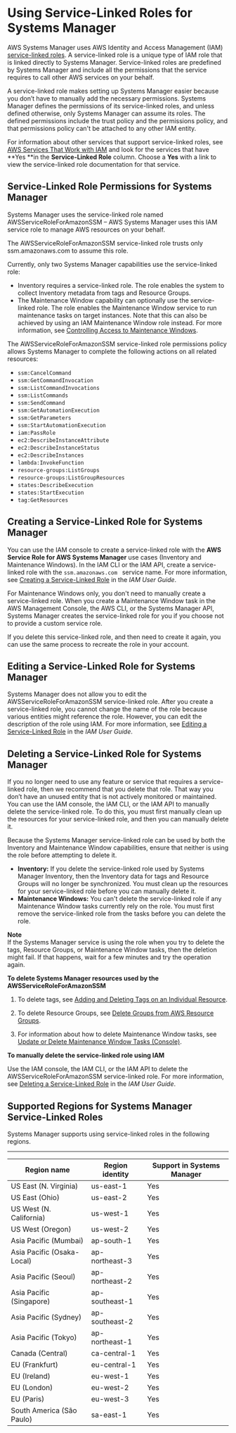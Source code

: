 # Using Service\-Linked Roles for Systems Manager<a name="using-service-linked-roles"></a>

AWS Systems Manager uses AWS Identity and Access Management \(IAM\)[ service\-linked roles](https://docs.aws.amazon.com/IAM/latest/UserGuide/id_roles_terms-and-concepts.html#iam-term-service-linked-role)\. A service\-linked role is a unique type of IAM role that is linked directly to Systems Manager\. Service\-linked roles are predefined by Systems Manager and include all the permissions that the service requires to call other AWS services on your behalf\. 

A service\-linked role makes setting up Systems Manager easier because you don’t have to manually add the necessary permissions\. Systems Manager defines the permissions of its service\-linked roles, and unless defined otherwise, only Systems Manager can assume its roles\. The defined permissions include the trust policy and the permissions policy, and that permissions policy can't be attached to any other IAM entity\.

For information about other services that support service\-linked roles, see [AWS Services That Work with IAM](https://docs.aws.amazon.com/IAM/latest/UserGuide/reference_aws-services-that-work-with-iam.html) and look for the services that have **Yes **in the **Service\-Linked Role** column\. Choose a **Yes** with a link to view the service\-linked role documentation for that service\.

## Service\-Linked Role Permissions for Systems Manager<a name="slr-permissions"></a>

Systems Manager uses the service\-linked role named AWSServiceRoleForAmazonSSM – AWS Systems Manager uses this IAM service role to manage AWS resources on your behalf\.

The AWSServiceRoleForAmazonSSM service\-linked role trusts only ssm\.amazonaws\.com to assume this role\. 

Currently, only two Systems Manager capabilities use the service\-linked role: 
+ Inventory requires a service\-linked role\. The role enables the system to collect Inventory metadata from tags and Resource Groups\.
+ The Maintenance Window capability can optionally use the service\-linked role\. The role enables the Maintenance Window service to run maintenance tasks on target instances\. Note that this can also be achieved by using an IAM Maintenance Window role instead\. For more information, see [Controlling Access to Maintenance Windows](sysman-maintenance-permissions.md)\. 

The AWSServiceRoleForAmazonSSM service\-linked role permissions policy allows Systems Manager to complete the following actions on all related resources:
+ `ssm:CancelCommand`
+ `ssm:GetCommandInvocation`
+ `ssm:ListCommandInvocations`
+ `ssm:ListCommands`
+ `ssm:SendCommand`
+ `ssm:GetAutomationExecution`
+ `ssm:GetParameters`
+ `ssm:StartAutomationExecution` 
+ `iam:PassRole`
+ `ec2:DescribeInstanceAttribute`
+ `ec2:DescribeInstanceStatus`
+ `ec2:DescribeInstances`
+ `lambda:InvokeFunction`
+ `resource-groups:ListGroups`
+ `resource-groups:ListGroupResources`
+ `states:DescribeExecution`
+ `states:StartExecution` 
+ `tag:GetResources`

## Creating a Service\-Linked Role for Systems Manager<a name="create-slr"></a>

You can use the IAM console to create a service\-linked role with the **AWS Service Role for AWS Systems Manager** use cases \(Inventory and Maintenance Windows\)\. In the IAM CLI or the IAM API, create a service\-linked role with the `ssm.amazonaws.com ` service name\. For more information, see [Creating a Service\-Linked Role](https://docs.aws.amazon.com/IAM/latest/UserGuide/using-service-linked-roles.html#create-service-linked-role) in the *IAM User Guide*\.

For Maintenance Windows only, you don't need to manually create a service\-linked role\. When you create a Maintenance Window task in the AWS Management Console, the AWS CLI, or the Systems Manager API, Systems Manager creates the service\-linked role for you if you choose not to provide a custom service role\.

If you delete this service\-linked role, and then need to create it again, you can use the same process to recreate the role in your account\. 

## Editing a Service\-Linked Role for Systems Manager<a name="edit-slr"></a>

Systems Manager does not allow you to edit the AWSServiceRoleForAmazonSSM service\-linked role\. After you create a service\-linked role, you cannot change the name of the role because various entities might reference the role\. However, you can edit the description of the role using IAM\. For more information, see [Editing a Service\-Linked Role](https://docs.aws.amazon.com/IAM/latest/UserGuide/using-service-linked-roles.html#edit-service-linked-role) in the *IAM User Guide*\.

## Deleting a Service\-Linked Role for Systems Manager<a name="delete-slr"></a>

If you no longer need to use any feature or service that requires a service\-linked role, then we recommend that you delete that role\. That way you don’t have an unused entity that is not actively monitored or maintained\. You can use the IAM console, the IAM CLI, or the IAM API to manually delete the service\-linked role\. To do this, you must first manually clean up the resources for your service\-linked role, and then you can manually delete it\.

Because the Systems Manager service\-linked role can be used by both the Inventory and Maintenance Window capabilities, ensure that neither is using the role before attempting to delete it\.
+ **Inventory:** If you delete the service\-linked role used by Systems Manager Inventory, then the Inventory data for tags and Resource Groups will no longer be synchronized\. You must clean up the resources for your service\-linked role before you can manually delete it\.
+ **Maintenance Windows:** You can't delete the service\-linked role if any Maintenance Window tasks currently rely on the role\. You must first remove the service\-linked role from the tasks before you can delete the role\. 

**Note**  
If the Systems Manager service is using the role when you try to delete the tags, Resource Groups, or Maintenance Window tasks, then the deletion might fail\. If that happens, wait for a few minutes and try the operation again\.

**To delete Systems Manager resources used by the AWSServiceRoleForAmazonSSM**

1. To delete tags, see [Adding and Deleting Tags on an Individual Resource](https://docs.aws.amazon.com/AWSEC2/latest/UserGuide/Using_Tags.html#adding-or-deleting-tags)\.

1. To delete Resource Groups, see [Delete Groups from AWS Resource Groups](https://docs.aws.amazon.com/ARG/latest/userguide/deleting-resource-groups.html)\.

1. For information about how to delete Maintenance Window tasks, see [Update or Delete Maintenance Window Tasks \(Console\)](sysman-maintenance-update.md#sysman-maintenance-update-tasks)\.

**To manually delete the service\-linked role using IAM**

Use the IAM console, the IAM CLI, or the IAM API to delete the AWSServiceRoleForAmazonSSM service\-linked role\. For more information, see [Deleting a Service\-Linked Role](https://docs.aws.amazon.com/IAM/latest/UserGuide/using-service-linked-roles.html#delete-service-linked-role) in the *IAM User Guide*\.

## Supported Regions for Systems Manager Service\-Linked Roles<a name="slr-regions"></a>

Systems Manager supports using service\-linked roles in the following regions\.


****  

| Region name | Region identity | Support in Systems Manager | 
| --- | --- | --- | 
| US East \(N\. Virginia\) | us\-east\-1 | Yes | 
| US East \(Ohio\) | us\-east\-2 | Yes | 
| US West \(N\. California\) | us\-west\-1 | Yes | 
| US West \(Oregon\) | us\-west\-2 | Yes | 
| Asia Pacific \(Mumbai\) | ap\-south\-1 | Yes | 
| Asia Pacific \(Osaka\-Local\) | ap\-northeast\-3 | Yes | 
| Asia Pacific \(Seoul\) | ap\-northeast\-2 | Yes | 
| Asia Pacific \(Singapore\) | ap\-southeast\-1 | Yes | 
| Asia Pacific \(Sydney\) | ap\-southeast\-2 | Yes | 
| Asia Pacific \(Tokyo\) | ap\-northeast\-1 | Yes | 
| Canada \(Central\) | ca\-central\-1 | Yes | 
| EU \(Frankfurt\) | eu\-central\-1 | Yes | 
| EU \(Ireland\) | eu\-west\-1 | Yes | 
| EU \(London\) | eu\-west\-2 | Yes | 
| EU \(Paris\) | eu\-west\-3 | Yes | 
| South America \(São Paulo\) | sa\-east\-1 | Yes | 